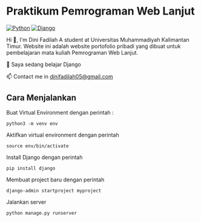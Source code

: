 # Praktikum Pemrograman Web Lanjut

[![Python](https://img.shields.io/badge/Python-3776AB?logo=python&logoColor=fff)](#)
[![Django](https://img.shields.io/badge/Django-%23092E20.svg?logo=django&logoColor=white)](#)

Hi 👋, I'm Dini Fadilah
A student at Universitas Muhammadiyah Kalimantan Timur.
Website ini adalah website portofolio pribadi yang dibuat untuk pembelajaran mata kuliah Pemrograman Web Lanjut.

🌱 Saya sedang belajar Django

📫 Contact me in dinifadilah05@gmail.com


## Cara Menjalankan
Buat Virtual Environment dengan perintah  :
```
python3 -m venv env
```
Aktifkan virtual environment dengan perintah 
```
source env/bin/activate
```
Install Django dengan perintah 
```
pip install django
```
Membuat project baru dengan perintah 
```
django-admin startproject myproject
```
Jalankan server 
```
python manage.py runserver
```
